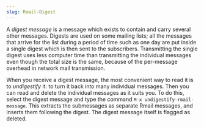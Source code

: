 ```yaml
---
slug: Rmail-Digest
---
```


A *digest message* is a message which exists to contain and carry several other messages. Digests are used on some mailing lists; all the messages that arrive for the list during a period of time such as one day are put inside a single digest which is then sent to the subscribers. Transmitting the single digest uses less computer time than transmitting the individual messages even though the total size is the same, because of the per-message overhead in network mail transmission.

When you receive a digest message, the most convenient way to read it is to *undigestify* it: to turn it back into many individual messages. Then you can read and delete the individual messages as it suits you. To do this, select the digest message and type the command `M-x undigestify-rmail-message`. This extracts the submessages as separate Rmail messages, and inserts them following the digest. The digest message itself is flagged as deleted.
